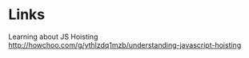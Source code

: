 # Links

Learning about JS Hoisting
http://howchoo.com/g/ythlzdq1mzb/understanding-javascript-hoisting